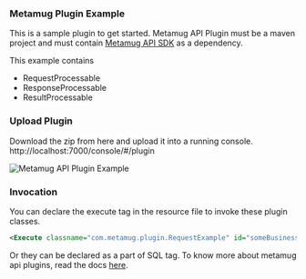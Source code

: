 ### Metamug Plugin Example

This is a sample plugin to get started. Metamug API Plugin must be a maven project and 
must contain [Metamug API SDK](https://github.com/metamug/mtg-api) as a dependency.

This example contains
* RequestProcessable
* ResponseProcessable
* ResultProcessable

### Upload Plugin

Download the zip from here and upload it into a running console. http://localhost:7000/console/#/plugin

![Metamug API Plugin Example](https://lh3.googleusercontent.com/-lPZIDA17RqM/XZCydv0wWyI/AAAAAAAAIhA/8-ayZtHdsFMf3zCSGhg0PUCBwgbt8InwwCK8BGAsYHg/s0/2019-09-29.png)

### Invocation
You can declare the execute tag in the resource file to invoke these plugin classes. 
```xml
<Execute classname="com.metamug.plugin.RequestExample" id="someBusinessLogic" />
```

Or they can be declared as a part of SQL tag. To know more about metamug api plugins, read the docs [here](https://metamug.com/docs/plugins).
